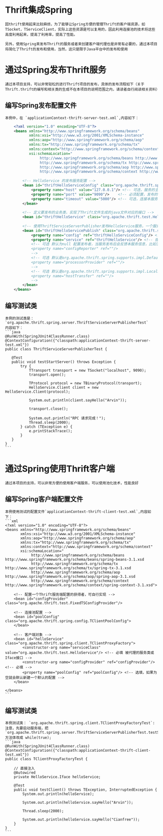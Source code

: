 # Thrift集成Spring
    因thrift使用起来比较麻烦，为了能够让Spring方便的管理Thrift的客户端资源，如TSocket，TServiceClient，实际上这些资源是可以复用的，因此利用连接池的技术将这些高度利用起来，提高了利用率，提高了性能。
    
    另外，使用Spring来发布Thrift的服务或者来创建客户端代理也是非常有必要的，通过本项目将简化了Thrift的发布和使用，当然，这只是限于Java平台中的发布和使用

# 通过Spring发布Thrift服务
    通过本项目支持，可以非常轻松的进行Thrift项目的发布，具体的发布流程如下（关于Thrift.thrift的编写和相关类的生成不在本项目的说明范围之内，请读者自行阅读相关资料）
    
## 编写Spring发布配置文件
    本例中，在 `applicationContext-thrift-server-test.xml`,内容如下：

```xml
    <?xml version="1.0" encoding="UTF-8"?>
    <beans xmlns="http://www.springframework.org/schema/beans"
           xmlns:xsi="http://www.w3.org/2001/XMLSchema-instance"
           xmlns:aop="http://www.springframework.org/schema/aop"
           xmlns:tx="http://www.springframework.org/schema/tx"
           xmlns:context="http://www.springframework.org/schema/context"
           xsi:schemaLocation="
    			http://www.springframework.org/schema/beans http://www.springframework.org/schema/beans/spring-beans-3.1.xsd
         		http://www.springframework.org/schema/tx http://www.springframework.org/schema/tx/spring-tx-3.1.xsd
         		http://www.springframework.org/schema/aop http://www.springframework.org/schema/aop/spring-aop-3.1.xsd
         		http://www.springframework.org/schema/context http://www.springframework.org/schema/context/spring-context-3.1.xsd">
      
        <!-- HelloService 的发布服务配置 -->
        <bean id="thriftHelloServiceConfig" class="org.apache.thrift.spring.config.TSConfig">
            <property name="host" value="127.0.0.1"/> <!-- 可选，服务的主机地址， 当然这个可以不配置，通过ServerHostTransfer进行获取 -->
            <property name="port" value="9090"/>    <!-- 必须配置，发布的端口 -->
            <property name="timeout" value="5000"/> <!-- 可选，连接本服务器的超时时间，默认是5秒 -->
        </bean>
    
        <!-- 定义要发布的业务类，实现了Thrift文件生成的java文件对应的接口 -->
        <bean id="thriftHelloService" class="org.apache.thrift.test.HelloServiceImpl"/>
    
        <!-- 使用ThriftServiceServerPublisher发布HelloService服务，一个服务对应一个端口，后期可能升级 -->
        <bean id="thriftHelloServicePublish" class="org.apache.thrift.spring.server.ThriftServiceServerPublisher">
            <property name="config" ref="thriftHelloServiceConfig"/> <!-- 指定要发布的服务的配置信息 -->
            <property name="service" ref="thriftHelloService"/> <!-- 指定要发布的服务 -->
            <!-- 可选 默认为null 配置发布者，当服务发布后会反馈本服务信息，比如注册到指定的服务等 
            <property name="configReporter" ref=""/>
            -->
            <!-- 可选 默认是org.apache.thrift.spring.supports.impl.DefaultProcessorProvider 提供TProcessor构造器
            <property name="processorProvider" ref=""/>
            -->
            <!-- 可选 默认是org.apache.thrift.spring.supports.impl.LocalServerHostTransfer 提供Host的获取
            <property name="hostTransfer" ref=""/>
            -->
        </bean>
    </beans>
```
## 编写测试类
    本例的测试类是：`org.apache.thrift.spring.server.ThriftServiceServerPublisherTest`
    内容如下：
    ```java
    @RunWith(SpringJUnit4ClassRunner.class)
    @ContextConfiguration({"classpath:applicationContext-thrift-server-test.xml"})
    public class ThriftServiceServerPublisherTest {
    
       @Test
       public void testStartServer() throws Exception {
           try {
               TTransport transport = new TSocket("localhost", 9090);
               transport.open();
    
               TProtocol protocol = new TBinaryProtocol(transport);
               HelloService.Client client = new HelloService.Client(protocol);
    
               System.out.println(client.sayHello("Arvin"));
    
               transport.close();
    
               System.out.println("RPC 请求完成！");
               Thread.sleep(2000);
           } catch (TException e) {
               e.printStackTrace();
           }
       }
    } 
    ```    

# 通过Spring使用Thrift客户端
    通过本项目的支持，可以非常方便的使用客户端服务，可以使用池化技术，性能良好
    
## 编写Spring客户端配置文件
    本例使用测试的配置文件`applicationContext-thrift-client-test.xml`,内容如下：
    ```xml
    <?xml version="1.0" encoding="UTF-8"?>
    <beans xmlns="http://www.springframework.org/schema/beans"
           xmlns:xsi="http://www.w3.org/2001/XMLSchema-instance"
           xmlns:aop="http://www.springframework.org/schema/aop"
           xmlns:tx="http://www.springframework.org/schema/tx"
           xmlns:context="http://www.springframework.org/schema/context"
           xsi:schemaLocation="
    			http://www.springframework.org/schema/beans http://www.springframework.org/schema/beans/spring-beans-3.1.xsd
         		http://www.springframework.org/schema/tx http://www.springframework.org/schema/tx/spring-tx-3.1.xsd
         		http://www.springframework.org/schema/aop http://www.springframework.org/schema/aop/spring-aop-3.1.xsd
         		http://www.springframework.org/schema/context http://www.springframework.org/schema/context/spring-context-3.1.xsd">
        
        <!-- 配置一个Thrift服务端配置的获得者，可自行实现 -->
        <bean id="configProvider" class="org.apache.thrift.test.FixedTSConfigProvider"/>
    
        <!-- 连接池配置 -->
        <bean id="poolConfig" class="org.apache.thrift.spring.config.TClientPoolConfig">
        </bean>
    
        <!-- 客户端对象 -->
        <bean id="helloService" class="org.apache.thrift.spring.client.TClientProxyFactory">
            <constructor-arg name="serviceClass" value="org.apache.thrift.test.HelloService"/> <!-- 必填 被代理的服务类或Iface接口 -->
            <constructor-arg name="configProvider" ref="configProvider"/> <!-- 必填 -->
            <property name="poolConfig" ref="poolConfig"/> <!-- 选填，如果为空就会默认新建一个默认的配置 -->
        </bean>
        
    </beans>
    ```    
## 编写测试类
    本例测试类： `org.apache.thrift.spring.client.TClientProxyFactoryTest`:
    注意，先要启动服务端，把`org.apache.thrift.spring.server.ThriftServiceServerPublisherTest.testStartServer`方法体改成 while(true);
    ```java
    @RunWith(SpringJUnit4ClassRunner.class)
    @ContextConfiguration({"classpath:applicationContext-thrift-client-test.xml"})
    public class TClientProxyFactoryTest {
    
        // 直接注入
        @Autowired
        private HelloService.Iface helloService;
    
        @Test
        public void testClient() throws TException, InterruptedException {
            System.out.println(helloService);
    
            System.out.println(helloService.sayHello("Arvin"));
    
            Thread.sleep(2000);
    
            System.out.println(helloService.sayHello("Cianfree"));
        }
    }
    ```
